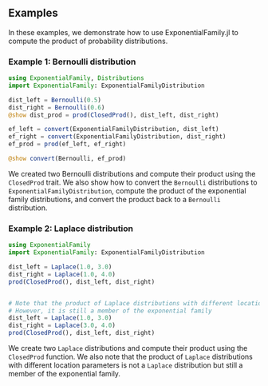 ## Examples
In these examples, we demonstrate how to use ExponentialFamily.jl to compute the product of probability distributions.
### Example 1: Bernoulli distribution

```julia
using ExponentialFamily, Distributions
import ExponentialFamily: ExponentialFamilyDistribution

dist_left = Bernoulli(0.5)
dist_right = Bernoulli(0.6)
@show dist_prod = prod(ClosedProd(), dist_left, dist_right)

ef_left = convert(ExponentialFamilyDistribution, dist_left)
ef_right = convert(ExponentialFamilyDistribution, dist_right)
ef_prod = prod(ef_left, ef_right)

@show convert(Bernoulli, ef_prod)
```

We created two Bernoulli distributions and compute their product using the `ClosedProd` trait. We also show how to convert the `Bernoulli` distributions to `ExponentialFamilyDistribution`, compute the product of the exponential family distributions, and convert the product back to a `Bernoulli` distribution.

### Example 2: Laplace distribution
```julia
using ExponentialFamily
import ExponentialFamily: ExponentialFamilyDistribution

dist_left = Laplace(1.0, 3.0)
dist_right = Laplace(1.0, 4.0)
prod(ClosedProd(), dist_left, dist_right)


# Note that the product of Laplace distributions with different location parameters is not a Laplace distribution
# However, it is still a member of the exponential family
dist_left = Laplace(1.0, 3.0)
dist_right = Laplace(3.0, 4.0)
prod(ClosedProd(), dist_left, dist_right)
```

We create two `Laplace` distributions and compute their product using the `ClosedProd` function. We also note that the product of `Laplace` distributions with different location parameters is not a `Laplace` distribution but still a member of the exponential family.